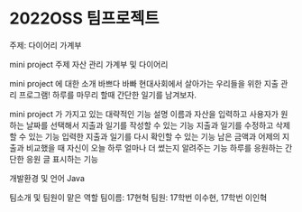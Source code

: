 # 2022OSS 팀프로젝트 
주제: 다이어리 가계부

mini project 주제
  자산 관리 가계부 및 다이어리 

mini project 에 대한 소개
  바쁘다 바빠 현대사회에서 살아가는 우리들을 위한 지출 관리 프로그램! 
  하루를 마무리 할때 간단한 일기를 남겨보자.
    
mini project 가 가지고 있는 대략적인 기능 설명
  이름과 자산을 입력하고 사용자가 원하는 날짜를 선택해서 지출과 일기를 작성할 수 있는 기능
  지출과 일기를 수정하고 삭제할 수 있는 기능
  입력한 지출과 일기를 다시 확인할 수 있는 기능
  남은 금액과 어제의 지출과 비교했을 때 자신이 오늘 하루 얼마나 더 썼는지 알려주는 기능
  하루를 응원하는 간단한 응원 글 표시하는 기능
  
개발환경 및 언어
  Java 
  
팀소개 및 팀원이 맡은 역할
  팀이름: 17현혁 
  팀원: 17학번 이수현, 17학번 이인혁 
  
  
  
